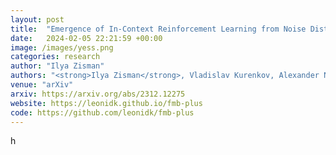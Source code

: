 ```yaml
---
layout: post
title:  "Emergence of In-Context Reinforcement Learning from Noise Distillation"
date:   2024-02-05 22:21:59 +00:00
image: /images/yess.png
categories: research
author: "Ilya Zisman"
authors: "<strong>Ilya Zisman</strong>, Vladislav Kurenkov, Alexander Nikulin, Viacheslav Sinii, Sergey Kolesnikov"
venue: "arXiv"
arxiv: https://arxiv.org/abs/2312.12275
website: https://leonidk.github.io/fmb-plus
code: https://github.com/leonidk/fmb-plus
---
```


h